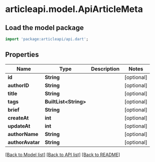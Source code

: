 # articleapi.model.ApiArticleMeta

## Load the model package
```dart
import 'package:articleapi/api.dart';
```

## Properties
Name | Type | Description | Notes
------------ | ------------- | ------------- | -------------
**id** | **String** |  | [optional] 
**authorID** | **String** |  | [optional] 
**title** | **String** |  | [optional] 
**tags** | **BuiltList&lt;String&gt;** |  | [optional] 
**brief** | **String** |  | [optional] 
**createAt** | **int** |  | [optional] 
**updateAt** | **int** |  | [optional] 
**authorName** | **String** |  | [optional] 
**authorAvatar** | **String** |  | [optional] 

[[Back to Model list]](../README.md#documentation-for-models) [[Back to API list]](../README.md#documentation-for-api-endpoints) [[Back to README]](../README.md)


